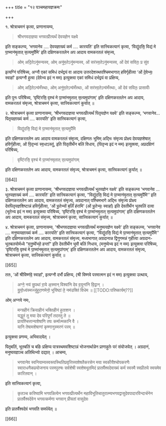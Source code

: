 +++
title = "१२ पञ्चमहायज्ञक्रमः"

+++


१. श्रोत्राचमनं कृत्वा, प्राणानायम्य, 

> श्रीभगवदाज्ञया भगवत्प्रीत्यर्थं देवयज्ञेन यक्ष्ये 

इति सङ्कल्प्य, ‘भगवानेव .... देवयज्ञाख्यं कर्म .... कारयति' इति सात्त्विकत्यागं कृत्वा, ‘विद्यु॑दसि॒ विद्य॑ मे पा॒प्मान॑मृ॒तात् स॒त्यमुपै॑मि’ इति दक्षिणकरतलेन अप आदाय वामकरतलं संमृज्य, 

> ओम् अदि॒तेऽनु॑मन्यस्व, ओम् अनु॑म॒तेऽनु॑मन्यस्व, ओं सर॑स्व॒तेऽनु॑मन्यस्व, ओं देव॑ सवितः॒ प्र सु॑व 

इत्यग्निं परिषिच्य, अग्नौ एकां समिधं दर्भद्वयं वा आदाय उत्तरदेशस्थपश्चिमभागात् हविर्गृहीत्वा ‘ओं दे॒वेभ्यः॒ स्वाहा᳚' इत्यग्नौ हुत्वा (देवेभ्य इदं न मम) इत्युक्त्वा एकां समिधं दर्भद्वयं वा प्रक्षिप्य, 

> ओम् अदि॒तेऽन्व॑मँस्थाः, ओम् अनु॑म॒तेऽन्व॑मँस्थाः, ओं सर॑स्व॒तेऽन्व॑मँस्थाः, ओं देव॑ सवितः॒ प्रासावीः 

इति पुनः परिषिच्य, ‘वृष्टि॑रसि॒ वृश्च॑ मे पा॒प्मा॑नमृ॒तात् स॒त्यमुपा॑गाम्' इति दक्षिणकरतलेन अप आदाय, वामकरतलं संमृज्य, श्रोत्राचमनं कृत्वा, सात्त्विकत्यागं कुर्यात् ॥

२. श्रोत्राचमनं कृत्वा प्राणानायम्य, ‘श्रीभगवदाज्ञया भगवत्प्रीत्यर्थं पितृयज्ञेन यक्ष्ये' इति सङ्कल्प्य, ‘भगवानेव... पितृयज्ञाख्यं कर्म .... कारयति' इति सात्त्विकत्यागं कृत्वा, 

> विद्यु॑दसि॒ विद्य॑ मे पा॒प्मान॑मृ॒तात् स॒त्यमुपै॑मि 

इति दक्षिणकरतलेन अप आदाय वामकरतलं संमृज्य, दक्षिणतः भूमिम् अद्भिः संमृज्य प्रोक्ष्य देवयज्ञशेषात् हविर्गृहीत्वा, ओं पि॒तृभ्यः॑ स्व॒धाऽस्तु॑, इति पितृतीर्थेन बलिं विधाय, (पितृभ्य इदं न मम) इत्युक्त्वा, अप्रदक्षिणं परिषिच्य, 

> वृष्टि॑रसि॒ वृश्च॑ मे पा॒प्मा॑नमृतात् स॒त्यमुपा॑गाम् 

इति दक्षिणकरतलेन अप आदाय, वामकरतलं संमृज्य, श्रोत्राचमनं कृत्वा, सात्त्विकत्यागं कुर्यात् ॥

[[64]]

३. श्रोत्राचमनं कृत्वा प्राणानायम्य, 'श्रीभगवदाज्ञया भगवत्प्रीत्यर्थं भूतयज्ञेन यक्ष्ये' इति सङ्कल्प्य 'भगवानेव ... भूतयज्ञाख्यं कर्म .... कारयति' इति सात्त्विकत्यागं कृत्वा, "विद्यु॑दसि॒ विद्य॑ मे पा॒प्मान॑मृ॒तात् स॒त्यमुपै॑मि’’ इति दक्षिणकरतलेन अप आदाय, वामकरतलं संमृज्य, अग्रदानात् पश्चिमभागे अद्भिः संमृज्य प्रोक्ष्य देवपितृयज्ञशिष्टान्नं हविर्गृहीत्वा, 'ओं भू॒तेभ्यो॑ ब॒लिँ ह॑रामि' (ओं भू॒तेभ्यः॒ स्वाहा᳚) इति देवतीर्थेन भूतवलिं दत्वा (भूतेभ्य इदं न मम) इत्युक्त्वा परिषिच्य, ‘वृष्टि॑रसि॒ वृश्च॑ मे पा॒प्मा॑नमृ॒तात् स॒त्यमुपा॑गाम्' इति दक्षिणकरतलेन अप आदाय, वामकरतलं संमृज्य, श्रोत्राचमनं कृत्वा, सात्त्विकत्यागं कुर्यात् ॥

४. श्रोत्राचमनं कृत्वा, प्राणानायम्य, 'श्रीभगवदाज्ञया भगवत्प्रीत्यर्थं मनुष्ययज्ञेन यक्ष्ये' इति सङ्कल्प्य, ‘भगवानेव .... मनुष्ययज्ञाख्यं कर्म .... कारयति’ इति सात्त्विकत्यागं कृत्वा, “विद्यु॑दसि॒ विद्य॑ मे पा॒प्मान॑मृ॒तात् स॒त्यमुपै॑मि’’ इति दक्षिणकरतलेन अप आदाय, वामकरतलं संमृज्य, मध्यभागात् अग्रदानान्न द्विगुणमन्नं गृहीत्वा अग्रदान-भूतबलयोर्मध्ये "म॒नु॒ष्ये᳚भ्यो॒ हन्ता᳚” इति देवतीर्थेन भूमौ बलिं निधाय, (मनुष्येभ्य इदं न मम) इत्युक्त्वा परिषिच्य, ‘वृष्टि॑रसि॒ वृश्च॑ मे पा॒प्मा॑नमृ॒तात् स॒त्यमुपा॑गाम्' इति दक्षिणकरतलेन अप आदाय, वामकरतलं संमृज्य, श्रोत्राचमनं कृत्वा, सात्त्विकत्यागं कुर्यात् ॥ 

[[65]]

ततः, ‘ओं श्रीविष्ण॑वे॒ स्वाहा᳚', इत्यग्नौ दर्भौ प्रक्षिप्य, (श्री विष्णवे परमात्मन इदं न मम) इत्युक्त्वा उत्थाय,

> अग्ने॒ नय॑ सु॒पथा॑ रा॒ये अ॒स्मान् विश्वा॑नि देव व॒युना॑नि वि॒द्वान् ।  
यु॒यो॒ध्य॑स्मज्जु॑हुरा॒णमेनो॒ भूयि॑ष्ठां ते॒ नम॑उक्तिं विधेम ॥ [[TODO:परिष्कार्यम्??]]

ओम् अग्नये नमः, 

> मन्त्रहीनं क्रियाहीनं भक्तिहीनं हुताशन ।  
यद्धुतं तु मया देव परिपूर्णं तदस्तु ते ॥  
प्रायश्चित्तान्यशेषाणि तपः कर्मात्मकानि वै ।  
यानि तेषामशेषाणां कृष्णानुस्मरणं परम् ॥ 

इत्युक्त्वा प्रणम्य, अभिवादयेत् ।

पितृबलिं, भूतबलिं च बहिः प्रक्षिप्य पात्रस्थमवशिष्टान्नं भोजनार्थान्नेन प्राणाहुतेः परं संयोजयेत् । अग्रदानं, मनुष्ययज्ञञ्च अतिथिभ्यो दद्यात् । आचम्य, 

> भगवानेव स्वनियाम्यस्वरूपस्थितिप्रवृत्तिस्वशेषतैकरसेन मया स्वकीयैश्चोपकरणैः स्वाराधनैकप्रयोजनाय परमपुरुषः सर्वशेषी स्वशेषभूतमिदं प्रातर्वैश्वदेवाख्यं कर्म स्वस्मै स्वप्रीतये स्वयमेव कारितवान् । 

इति सात्त्विकत्यागं कृत्वा, 

> कृतञ्च करिष्यामि भगवन्नित्येन भगवत्प्रीत्यर्थेन महाविभूतिचातुरात्म्यभगवद्वासुदेवपादारविन्दार्चनेन प्रातर्वैश्वदेवेन भगवत्कर्मणा भगवान् प्रीयतां वासुदेवः 

इति प्रातर्वैश्वदेवं भगवति समर्पयेत् ॥

[[66]]